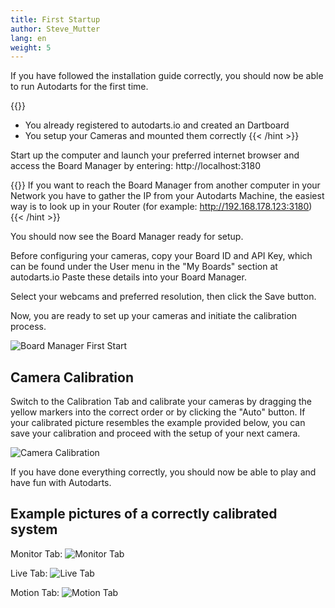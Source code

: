 ```yaml
---
title: First Startup
author: Steve_Mutter
lang: en
weight: 5
---
```


If you have followed the installation guide correctly, you should now be able to run Autodarts for the first time.

{{<hint type=note icon=gdoc_info_outline >}}
- You already registered to autodarts.io and created an Dartboard
- You setup your Cameras and mounted them correctly
{{< /hint >}}

Start up the computer and launch your preferred internet browser and access the Board Manager by entering: http://localhost:3180

{{<hint type=note icon=gdoc_info_outline >}}
If you want to reach the Board Manager from another computer in your Network you have to gather the IP from your Autodarts Machine, the easiest way is to look up in your Router (for example: http://192.168.178.123:3180)
{{< /hint >}}

You should now see the Board Manager ready for setup.

Before configuring your cameras, copy your Board ID and API Key, which can be found under the User menu in the "My Boards" section at autodarts.io
Paste these details into your Board Manager.

Select your webcams and preferred resolution, then click the Save button.

Now, you are ready to set up your cameras and initiate the calibration process.

![Board Manager First Start](/first-start/images/config-first-start.png)



## Camera Calibration

Switch to the Calibration Tab and calibrate your cameras by dragging the yellow markers into the correct order or by clicking the "Auto" button. If your calibrated picture resembles the example provided below, you can save your calibration and proceed with the setup of your next camera.

![Camera Calibration](/first-start/images/camera-calibration.png)

If you have done everything correctly, you should now be able to play and have fun with Autodarts.



## Example pictures of a correctly calibrated system

Monitor Tab:
![Monitor Tab](/first-start/images/monitor.png)

Live Tab:
![Live Tab](/first-start/images/live.png)

Motion Tab:
![Motion Tab](/first-start/images/motion.png)